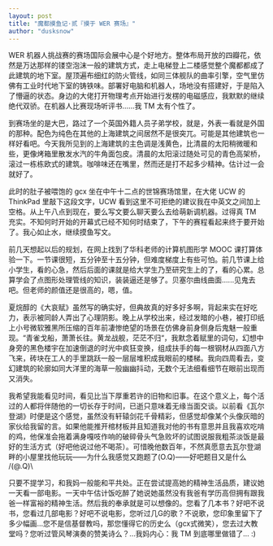 ```yaml
---
layout: post
title: "魔都摸鱼记·贰『摸于 WER 赛场』"
author: "dusksnow"
---
```


WER 机器人挑战赛的赛场国际会展中心是个好地方。整体布局开放的四瓣花，依然是万达那样的镂空泡沫一般的建筑方式，走上电梯登上二楼感觉整个魔都都成了此建筑的地下室。屋顶遍布细红的防火管线，如同三体舰队的曲率引擎，空气里仿佛有工业时代地下室的铸铁味。部署好电脑和机器人，场地没有搭建好，于是陷入了懵逼的状态。身边的大佬打开物理考点开始进行发楞的电磁感应，我默默的继续绝代双骄。在机器人比赛现场听评书......我 TM 太有个性了。

到赛场坐的是大巴，路过了一个英国外籍人员子弟学校，就是，外表一看就是外国的那种。配色为纯色在其他的上海建筑之间居然不是很突兀。可能是其他建筑也一样好看吧。今天我所见到的上海建筑的主色调是浅黄色，比清晨的太阳稍微暖和些，更像烤箱里散发水汽的牛角面包皮。清晨的太阳滚过随处可见的青色高架桥，滚过一栋栋欧式的建筑。咖啡味还在嘴里，然而还是打不起多少精神。估计过一会就好了。

此时的肚子被喂饱的 gcx 坐在中午十二点的世锦赛场馆里，在大佬 UCW 的 ThinkPad 里敲下这段文字，UCW 看到这里不可拒绝的建议我在中英文之间加上空格。从上午八点到现在，要么写文要么聊天要么去给萌新调机器。过得真 TM 充实。不知何时开始的开幕式已经不知何时结束了，下午的赛程看起来终于要开始了。我心如止水，继续摸鱼写文。

前几天想起以后的规划，在网上找到了华科老师的计算机图形学 MOOC 课打算体验一下。一节课很短，五分钟至十五分钟，但难度梯度上有些可怕。前几节课上给小学生，看的心急，然后后面的课就是给大学生乃至研究生上的了，看的心累。总算学会了点图形处理管线的知识，装装逼还是够了。贝塞尔曲线曲面......见鬼去吧。但老师的颜值还是很高的，嗯，值。

夏烷醇的《大哀赋》虽然写的确实好，但典故真的好多好多啊，背起来实在好吃力，表示被同龄人弄出了心理阴影。晚上从学校出来，经过发暗的小巷，被打印纸上小号微软雅黑所压缩的百年前凄惨绝望的场景在仿佛身前身侧身后鬼魅一般重现。“青雀戈船，萧萧长往。黄龙战舰，茫茫不归“，我默念着赋里的词句，幻想中身旁的黑色楼宇在加速倒退的时光中疯狂变换，组成扶手的每一根钢材从四面八方飞来，砖块在工人的手里跳跃一般一层层堆积成我眼前的楼梯。我向四周看去，变幻建筑的轮廓如同大洋里的海草一般幽幽抖动，无数个无法细看细节在眼前出现而又消失。

我希望我能看见时间，看见比当下厚重若许的旧物和旧事。在这个意义上，每个活过的人都将伴随他的一切长存于时间，已逝只意味着无缘当面交谈。以前看《瓦尔登湖》时便是这个感觉，虽然没有轩辕剑花千骨精彩，但感觉却像某个头像灰暗的家伙给我留的言。如果他能推开棺材板并且知道我对他的书有意思并且我喜欢吃啃的鸡，他保准会拖着满身嘎吱作响的破碎骨头气急败坏的试图说服我粗茶淡饭是最好的生活方式（好吧他说过他不喝茶）。可惜晚他数百年，不然真愿意去瓦尔登湖畔的小屋里找他玩玩——为什么我感觉又跑题了(O.Q)——好吧题目又是什么 /(@.Q)\

只要不提学习，和我妈一般能和平共处。正在尝试提高她的精神生活品质，建议她一天看一部电影。一天中午估计饭吃醉了她说她虽然没有我爸有学历高但拥有跟我爸一样富裕的精神生活。然后我的奉承就是可以想像的。您看了几本书？好吧不说书，您看过几部电影？好吧不说电影，您听过几G的歌？不说歌，您印象里留下了多少幅画...您不是信基督教吗，那您懂得它的历史么（gcx式微笑），您去过大教堂吗？您听过管风琴演奏的赞美诗么？...我妈内心：我 TM 到底哪里做错了... :)
